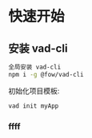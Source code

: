 # 快速开始

## 安装 vad-cli

```bash
全局安装 vad-cli
npm i -g @fow/vad-cli

```

初始化项目模板:

```bash
vad init myApp
```

### ffff